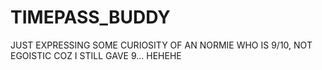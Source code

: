 # TIMEPASS_BUDDY
JUST EXPRESSING SOME CURIOSITY OF AN NORMIE WHO IS 9/10, NOT EGOISTIC COZ I STILL GAVE 9... HEHEHE
